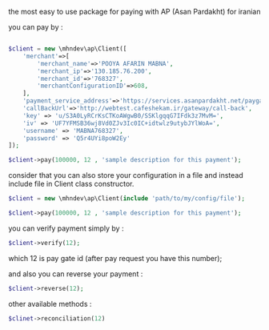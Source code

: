 the most easy to use package for paying with AP (Asan Pardakht) for iranian

you can pay by :

```php

$client = new \mhndev\ap\Client([
    'merchant'=>[
        'merchant_name'=>'POOYA AFARIN MABNA',
        'merchant_ip'=>'130.185.76.200',
        'merchant_id'=>'768327',
        'merchantConfigurationID'=>608,
    ],
    'payment_service_address'=>'https://services.asanpardakht.net/paygate/merchantservices.asmx?WSDL',
    'callBackUrl'=>'http://webtest.cafeshekam.ir/gateway/call-back',
    'key' => 'u/S3A0LyRCrKsCTKoAWgwB0/SSKlgqqG7IFdk3z7MvM=',
    'iv' => 'UF7YFMSB36wj8Vd0ZJv3Ic0IC+idtwlz9utybJYlWoA=',
    'username' => 'MABNA768327',
    'password' => 'Q5r4UYi8poW2Ey'
]);

$client->pay(100000, 12 , 'sample description for this payment');

```

consider that you can also store your configuration in a file and instead include file in Client class constructor.

```php
$client = new \mhndev\ap\Client(include 'path/to/my/config/file');

$client->pay(100000, 12 , 'sample description for this payment');

```

you can verify payment simply by :

```php
$client->verify(12);
```
which 12 is pay gate id (after pay request you have this number);

and also you can reverse your payment :

```php
$client->reverse(12);

```


other available methods :

```php
$clinet->reconciliation(12)
```